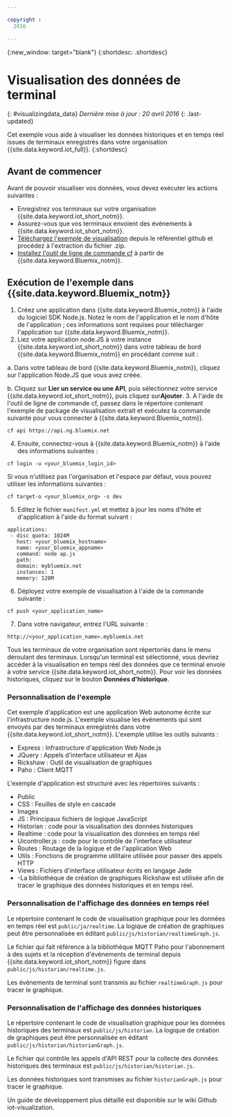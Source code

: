 ```yaml
---

copyright :
  2016

---
```


{:new_window: target="blank"}
{:shortdesc: .shortdesc}

# Visualisation des données de terminal
{: #visualizingdata_data}
*Dernière mise à jour : 20 avril 2016*
{: .last-updated}

Cet exemple vous aide à visualiser les données historiques et en temps réel issues de terminaux enregistrés dans votre organisation {{site.data.keyword.iot_full}}.
{:shortdesc}

## Avant de commencer

Avant de pouvoir visualiser vos données, vous devez exécuter les actions suivantes :

- Enregistrez vos terminaux sur votre organisation {{site.data.keyword.iot_short_notm}}. 
- Assurez-vous que vos terminaux envoient des événements à {{site.data.keyword.iot_short_notm}}.
- [Téléchargez l'exemple de visualisation](https://github.com/ibm-messaging/iot-visualization/archive/v0.2.0.zip) depuis le référentiel github et procédez à l'extraction du fichier .zip. 
- [Installez l'outil de ligne de commande cf](../../starters/install_cli.html) à partir de {{site.data.keyword.Bluemix_notm}}.

## Exécution de l'exemple dans {{site.data.keyword.Bluemix_notm}}

1. Créez une application dans {{site.data.keyword.Bluemix_notm}} à l'aide du logiciel SDK Node.js. Notez le nom de l'application et le nom d'hôte de l'application ; ces informations sont requises pour télécharger l'application sur {{site.data.keyword.Bluemix_notm}}.
2. Liez votre application node.JS à votre instance {{site.data.keyword.iot_short_notm}} dans votre tableau de bord {{site.data.keyword.Bluemix_notm}} en procédant comme suit : 

  a. Dans votre tableau de bord {{site.data.keyword.Bluemix_notm}}, cliquez sur l'application Node.JS que vous avez créée. 

  b. Cliquez sur **Lier un service ou une API**, puis sélectionnez votre service {{site.data.keyword.iot_short_notm}}, puis cliquez sur**Ajouter**.
3. A l'aide de l'outil de ligne de commande cf, passez dans le répertoire contenant l'exemple de package de visualisation extrait et exécutez la commande suivante pour vous connecter à {{site.data.keyword.Bluemix_notm}}.
```
cf api https://api.ng.bluemix.net
```
4. Ensuite, connectez-vous à {{site.data.keyword.Bluemix_notm}} à l'aide des informations suivantes :
```
cf login -u <your_bluemix_login_id>
```
Si vous n'utilisez pas l'organisation et l'espace par défaut, vous pouvez utiliser les informations suivantes :
```
cf target-o <your_bluemix_org> -s dev
```

5. Editez le fichier `manifest.yml` et mettez à jour les noms d'hôte et d'application à l'aide du format suivant :
```
applications:
 - disc quota: 1024M
   host: <your_bluemix_hostname>
   name: <your_bluemix_appname>
   command: node ap.js
   path:
   domain: mybluemix.net
   instances: 1
   memory: 128M
```
6. Déployez votre exemple de visualisation à l'aide de la commande suivante :
```
cf push <your_application_name>
```
7. Dans votre navigateur, entrez l'URL suivante :
```
http://<your_application_name>.mybluemix.net
```

Tous les terminaux de votre organisation sont répertoriés dans le menu déroulant des terminaux. Lorsqu'un terminal est sélectionné, vous devriez accéder à la visualisation en temps réel des données que ce terminal envoie à votre service {{site.data.keyword.iot_short_notm}}. Pour voir les données historiques, cliquez sur le bouton **Données d'historique**. 

### Personnalisation de l'exemple

Cet exemple d'application est une application Web autonome écrite sur l'infrastructure node.js. L'exemple visualise les événements qui sont envoyés par des terminaux enregistrés dans votre {{site.data.keyword.iot_short_notm}}. L'exemple utilise les outils suivants :

- Express : Infrastructure d'application Web Node.js
- JQuery : Appels d'interface utilisateur et Ajax
- Rickshaw : Outil de visualisation de graphiques
- Paho : Client MQTT

L'exemple d'application est structuré avec les répertoires suivants :

- Public
- CSS : Feuilles de style en cascade
- Images
- JS : Principaux fichiers de logique JavaScript
- Historian : code pour la visualisation des données historiques
- Realtime : code pour la visualisation des données en temps réel
- Uicontroller.js : code pour le contrôle de l'interface utilisateur
- Routes : Routage de la logique et de l'application Web
- Utils : Fonctions de programme utilitaire utilisée pour passer des appels HTTP
- Views : Fichiers d'interface utilisateur écrits en langage Jade
- -La bibliothèque de création de graphiques Rickshaw est utilisée afin de tracer le graphique des données historiques et en temps réel. 

### Personnalisation de l'affichage des données en temps réel

Le répertoire contenant le code de visualisation graphique pour les données en temps réel est `public/ja/realtime`. La logique de création de graphiques peut être personnalisée en éditant `public/js/historian/realtimeGraph.js`.

Le fichier qui fait référence à la bibliothèque MQTT Paho pour l'abonnement à des sujets et la réception d'événements de terminal depuis {{site.data.keyword.iot_short_notm}} figure dans `public/js/historian/realtime.js`.

Les événements de terminal sont transmis au fichier `realtimeGraph.js` pour tracer le graphique. 

### Personnalisation de l'affichage des données historiques

Le répertoire contenant le code de visualisation graphique pour les données historiques des terminaux est `public/js/historian`. La logique de création de graphiques peut être personnalisée en éditant `public/js/historian/historianGraph.js`.

Le fichier qui contrôle les appels d'API REST pour la collecte des données historiques des terminaux est `public/js/historian/historian.js`.

Les données historiques sont transmises au fichier `historianGraph.js` pour tracer le graphique. 

Un guide de développement plus détaillé est disponible sur le wiki Github iot-visualization. 
